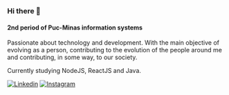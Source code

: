 ### Hi there 👋

#### 2nd period of Puc-Minas information systems
Passionate about technology and development.
With the main objective of evolving as a person, contributing to the evolution of the people around me and contributing, in some way, to our society.

Currently studying NodeJS, ReactJS and Java.

[![Linkedin](https://img.shields.io/badge/-Linkedin-blue)](www.linkedin.com/in/arthurpimentabraga)
[![Instagram](https://img.shields.io/badge/-Instagram-red)](https://www.instagram.com/arthurpbraga_/)
